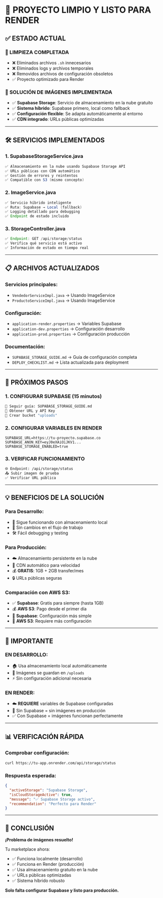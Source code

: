 # 🎉 PROYECTO LIMPIO Y LISTO PARA RENDER

## ✅ ESTADO ACTUAL

### 🧹 **LIMPIEZA COMPLETADA**
- ❌ Eliminados archivos `.sh` innecesarios
- ❌ Eliminados logs y archivos temporales  
- ❌ Removidos archivos de configuración obsoletos
- ✅ Proyecto optimizado para Render

### 🚀 **SOLUCIÓN DE IMÁGENES IMPLEMENTADA**
- ✅ **Supabase Storage**: Servicio de almacenamiento en la nube gratuito
- ✅ **Sistema híbrido**: Supabase primero, local como fallback
- ✅ **Configuración flexible**: Se adapta automáticamente al entorno
- ✅ **CDN integrado**: URLs públicas optimizadas

---

## 🛠️ SERVICIOS IMPLEMENTADOS

### 1. **SupabaseStorageService.java**
```java
✅ Almacenamiento en la nube usando Supabase Storage API
✅ URLs públicas con CDN automático
✅ Gestión de errores y reintentos
✅ Compatible con S3 (mismo concepto)
```

### 2. **ImageService.java** 
```java
✅ Servicio híbrido inteligente
✅ Ruta: Supabase → Local (fallback)
✅ Logging detallado para debugging
✅ Endpoint de estado incluido
```

### 3. **StorageController.java**
```java
✅ Endpoint: GET /api/storage/status
✅ Verifica qué servicio está activo
✅ Información de estado en tiempo real
```

---

## 📋 ARCHIVOS ACTUALIZADOS

### **Servicios principales:**
- `VendedorServiceImpl.java` → Usando ImageService
- `ProductoServiceImpl.java` → Usando ImageService

### **Configuración:**
- `application-render.properties` → Variables Supabase
- `application-dev.properties` → Configuración desarrollo
- `application-prod.properties` → Configuración producción

### **Documentación:**
- `SUPABASE_STORAGE_GUIDE.md` → Guía de configuración completa
- `DEPLOY_CHECKLIST.md` → Lista actualizada para deployment

---

## 🎯 PRÓXIMOS PASOS

### 1. **CONFIGURAR SUPABASE** (15 minutos)
```bash
📖 Seguir guía: SUPABASE_STORAGE_GUIDE.md
🔑 Obtener URL y API Key
📂 Crear bucket "uploads"
```

### 2. **CONFIGURAR VARIABLES EN RENDER**
```env
SUPABASE_URL=https://tu-proyecto.supabase.co
SUPABASE_ANON_KEY=eyJ0eXAiOiJKV1...
SUPABASE_STORAGE_ENABLED=true
```

### 3. **VERIFICAR FUNCIONAMIENTO**
```bash
🌐 Endpoint: /api/storage/status
📤 Subir imagen de prueba
✅ Verificar URL pública
```

---

## 💡 BENEFICIOS DE LA SOLUCIÓN

### **Para Desarrollo:**
- 📂 Sigue funcionando con almacenamiento local
- 🔄 Sin cambios en el flujo de trabajo
- 🛠️ Fácil debugging y testing

### **Para Producción:**
- ☁️ Almacenamiento persistente en la nube
- 🚀 CDN automático para velocidad
- 💰 **GRATIS**: 1GB + 2GB transfer/mes
- 🔒 URLs públicas seguras

### **Comparación con AWS S3:**
- ✅ **Supabase**: Gratis para siempre (hasta 1GB)
- 💰 **AWS S3**: Pago desde el primer día
- 🔧 **Supabase**: Configuración más simple
- 📖 **AWS S3**: Requiere más configuración

---

## 🚨 IMPORTANTE

### **EN DESARROLLO:**
- 🏠 Usa almacenamiento local automáticamente
- 📂 Imágenes se guardan en `/uploads`
- ⚡ Sin configuración adicional necesaria

### **EN RENDER:**
- ☁️ **REQUIERE** variables de Supabase configuradas
- 🚫 Sin Supabase = sin imágenes en producción
- ✅ Con Supabase = imágenes funcionan perfectamente

---

## 📊 VERIFICACIÓN RÁPIDA

### **Comprobar configuración:**
```bash
curl https://tu-app.onrender.com/api/storage/status
```

### **Respuesta esperada:**
```json
{
  "activeStorage": "Supabase Storage",
  "isCloudStorageActive": true,
  "message": "✅ Supabase Storage activo",
  "recommendation": "Perfecto para Render"
}
```

---

## 🎉 CONCLUSIÓN

**¡Problema de imágenes resuelto!** 

Tu marketplace ahora:
- ✅ Funciona localmente (desarrollo)
- ✅ Funciona en Render (producción)  
- ✅ Usa almacenamiento gratuito en la nube
- ✅ URLs públicas optimizadas
- ✅ Sistema híbrido robusto

**Solo falta configurar Supabase y listo para producción.**